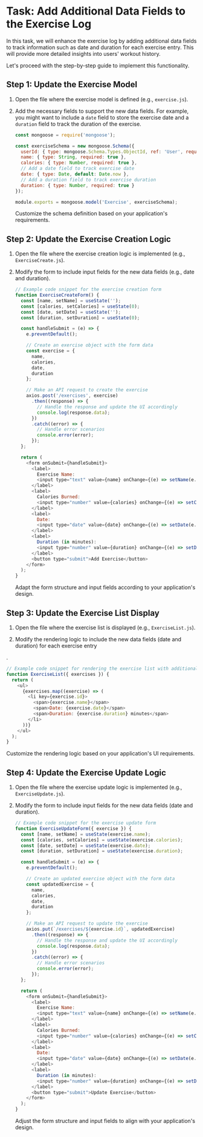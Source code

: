 # Task: Add Additional Data Fields to the Exercise Log

In this task, we will enhance the exercise log by adding additional data fields to track information such as date and duration for each exercise entry. This will provide more detailed insights into users' workout history.

Let's proceed with the step-by-step guide to implement this functionality.

## Step 1: Update the Exercise Model

1. Open the file where the exercise model is defined (e.g., `exercise.js`).

2. Add the necessary fields to support the new data fields. For example, you might want to include a `date` field to store the exercise date and a `duration` field to track the duration of the exercise.

   ```javascript
   const mongoose = require('mongoose');

   const exerciseSchema = new mongoose.Schema({
     userId: { type: mongoose.Schema.Types.ObjectId, ref: 'User', required: true },
     name: { type: String, required: true },
     calories: { type: Number, required: true },
     // Add a date field to track exercise date
     date: { type: Date, default: Date.now },
     // Add a duration field to track exercise duration
     duration: { type: Number, required: true }
   });

   module.exports = mongoose.model('Exercise', exerciseSchema);
   ```

   Customize the schema definition based on your application's requirements.

## Step 2: Update the Exercise Creation Logic

1. Open the file where the exercise creation logic is implemented (e.g., `ExerciseCreate.js`).

2. Modify the form to include input fields for the new data fields (e.g., date and duration).

   ```javascript
   // Example code snippet for the exercise creation form
   function ExerciseCreateForm() {
     const [name, setName] = useState('');
     const [calories, setCalories] = useState(0);
     const [date, setDate] = useState('');
     const [duration, setDuration] = useState(0);

     const handleSubmit = (e) => {
       e.preventDefault();

       // Create an exercise object with the form data
       const exercise = {
         name,
         calories,
         date,
         duration
       };

       // Make an API request to create the exercise
       axios.post('/exercises', exercise)
         .then((response) => {
           // Handle the response and update the UI accordingly
           console.log(response.data);
         })
         .catch((error) => {
           // Handle error scenarios
           console.error(error);
         });
     };

     return (
       <form onSubmit={handleSubmit}>
         <label>
           Exercise Name:
           <input type="text" value={name} onChange={(e) => setName(e.target.value)} />
         </label>
         <label>
           Calories Burned:
           <input type="number" value={calories} onChange={(e) => setCalories(Number(e.target.value))} />
         </label>
         <label>
           Date:
           <input type="date" value={date} onChange={(e) => setDate(e.target.value)} />
         </label>
         <label>
           Duration (in minutes):
           <input type="number" value={duration} onChange={(e) => setDuration(Number(e.target.value))} />
         </label>
         <button type="submit">Add Exercise</button>
       </form>
     );
   }
   ```

   Adapt the form structure and input fields according to your application's design.

## Step 3: Update the Exercise List Display

1. Open the file where the exercise list is displayed (e.g., `ExerciseList.js`).

2. Modify the rendering logic to include the new data fields (date and duration) for each exercise entry

.

   ```javascript
   // Example code snippet for rendering the exercise list with additional data fields
   function ExerciseList({ exercises }) {
     return (
       <ul>
         {exercises.map((exercise) => (
           <li key={exercise.id}>
             <span>{exercise.name}</span>
             <span>Date: {exercise.date}</span>
             <span>Duration: {exercise.duration} minutes</span>
           </li>
         ))}
       </ul>
     );
   }
   ```

   Customize the rendering logic based on your application's UI requirements.

## Step 4: Update the Exercise Update Logic

1. Open the file where the exercise update logic is implemented (e.g., `ExerciseUpdate.js`).

2. Modify the form to include input fields for the new data fields (date and duration).

   ```javascript
   // Example code snippet for the exercise update form
   function ExerciseUpdateForm({ exercise }) {
     const [name, setName] = useState(exercise.name);
     const [calories, setCalories] = useState(exercise.calories);
     const [date, setDate] = useState(exercise.date);
     const [duration, setDuration] = useState(exercise.duration);

     const handleSubmit = (e) => {
       e.preventDefault();

       // Create an updated exercise object with the form data
       const updatedExercise = {
         name,
         calories,
         date,
         duration
       };

       // Make an API request to update the exercise
       axios.put(`/exercises/${exercise.id}`, updatedExercise)
         .then((response) => {
           // Handle the response and update the UI accordingly
           console.log(response.data);
         })
         .catch((error) => {
           // Handle error scenarios
           console.error(error);
         });
     };

     return (
       <form onSubmit={handleSubmit}>
         <label>
           Exercise Name:
           <input type="text" value={name} onChange={(e) => setName(e.target.value)} />
         </label>
         <label>
           Calories Burned:
           <input type="number" value={calories} onChange={(e) => setCalories(Number(e.target.value))} />
         </label>
         <label>
           Date:
           <input type="date" value={date} onChange={(e) => setDate(e.target.value)} />
         </label>
         <label>
           Duration (in minutes):
           <input type="number" value={duration} onChange={(e) => setDuration(Number(e.target.value))} />
         </label>
         <button type="submit">Update Exercise</button>
       </form>
     );
   }
   ```

   Adjust the form structure and input fields to align with your application's design.
